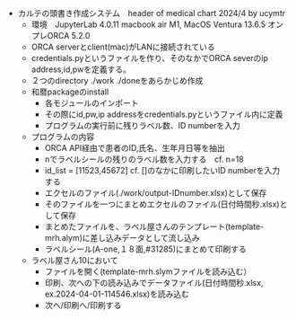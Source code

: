 - カルテの頭書き作成システム　header of medical chart 2024/4 by ucymtr
  - 環境　JupyterLab 4.0.11 macbook air M1, MacOS Ventura 13.6.5 オンプレORCA 5.2.0
  - ORCA serverとclient(mac)がLANに接続されている
  - credentials.pyというファイルを作り、そのなかでORCA severのip address,id,pwを定義する。
  - ２つのdirectory ./work ./doneをあらかじめ作成
  - 和暦packageのinstall
     - 各モジュールのインポート
     - その際にid,pw,ip addressをcredentials.pyというファイル内に定義
     - プログラムの実行前に残りラベル数、ID numberを入力
  - プログラムの内容
    - ORCA API経由で患者のID,氏名、生年月日等を抽出
    - nでラベルシールの残りのラベル数を入力する　cf. n=18
    - id_list = [11523,45672] cf. []のなかに印刷したいID numberを入力する
    - エクセルのファイル(./work/output-IDnumber.xlsx)として保存
    - そのファイルを一つにまとめエクセルのファイル(日付時間秒.xlsx)として保存
    - まとめたファイルを、ラベル屋さんのテンプレート(template-mrh.alym)に差し込みデータとして流し込み
    - ラベルシール(A-one,１８面,#31285)にまとめて印刷する
  - ラベル屋さん10において
    - ファイルを開く(template-mrh.slymファイルを読み込む）
    - 印刷、次への下の読み込みでデータファイル(日付時間秒.xlsx, ex.2024-04-01-114546.xlsx)を読み込む
    - 次へ/印刷へ/印刷する
